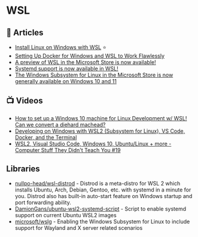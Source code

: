 # WSL

## 📕 Articles
- [Install Linux on Windows with WSL](https://learn.microsoft.com/en-us/windows/wsl/install) ⭐
- [Setting Up Docker for Windows and WSL to Work Flawlessly](https://nickjanetakis.com/blog/setting-up-docker-for-windows-and-wsl-to-work-flawlessly)
- [A preview of WSL in the Microsoft Store is now available!](https://devblogs.microsoft.com/commandline/a-preview-of-wsl-in-the-microsoft-store-is-now-available/)
- [Systemd support is now available in WSL!](https://devblogs.microsoft.com/commandline/systemd-support-is-now-available-in-wsl/)
- [The Windows Subsystem for Linux in the Microsoft Store is now generally available on Windows 10 and 11](https://devblogs.microsoft.com/commandline/the-windows-subsystem-for-linux-in-the-microsoft-store-is-now-generally-available-on-windows-10-and-11/)

## 📺 Videos
- [How to set up a Windows 10 machine for Linux Development w/ WSL! Can we convert a diehard machead?](https://www.youtube.com/watch?v=j0PPcUUtHlw)
- [Developing on Windows with WSL2 (Subsystem for Linux), VS Code, Docker, and the Terminal](https://www.youtube.com/watch?v=A0eqZujVfYU&t=580s)
- [WSL2, Visual Studio Code, Windows 10, Ubuntu/Linux + more - Computer Stuff They Didn't Teach You #19](https://www.youtube.com/watch?v=Owrk9UxnMdI)

## Libraries
- [nullpo-head/wsl-distrod](https://github.com/nullpo-head/wsl-distrod) - Distrod is a meta-distro for WSL 2 which installs Ubuntu, Arch, Debian, Gentoo, etc. with systemd in a minute for you. Distrod also has built-in auto-start feature on Windows startup and port forwarding ability.
- [DamionGans/ubuntu-wsl2-systemd-script](https://github.com/DamionGans/ubuntu-wsl2-systemd-script) - Script to enable systemd support on current Ubuntu WSL2 images
- [microsoft/wslg](https://github.com/microsoft/wslg) - Enabling the Windows Subsystem for Linux to include support for Wayland and X server related scenarios